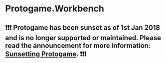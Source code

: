 # Protogame.Workbench

## **❗❗❗ Protogame has been sunset as of 1st Jan 2018 and is no longer supported or maintained. Please read the announcement for more information: [Sunsetting Protogame](https://medium.com/redpoint/sunsetting-protogame-a18e1f03af43). ❗❗❗**